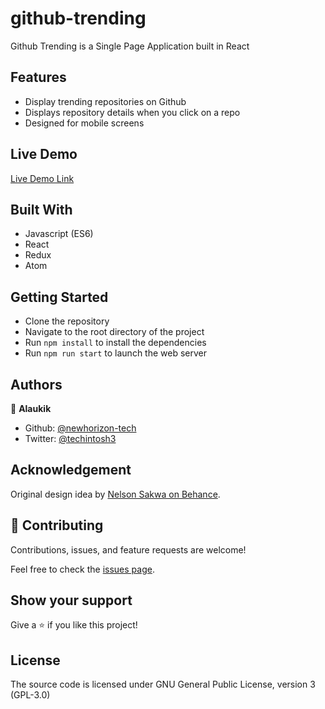 # github-trending

Github Trending is a Single Page Application built in React

## Features

- Display trending repositories on Github
- Displays repository details when you click on a repo
- Designed for mobile screens

## Live Demo

[Live Demo Link](https://github-trending-2022.netlify.app)

## Built With

- Javascript (ES6)
- React
- Redux
- Atom

## Getting Started

- Clone the repository
- Navigate to the root directory of the project
- Run `npm install` to install the dependencies
- Run `npm run start` to launch the web server

## Authors

👤 **Alaukik**

- Github: [@newhorizon-tech](https://github.com/newhorizon-tech)
- Twitter: [@techintosh3](https://twitter.com/techintosh3)


## Acknowledgement

Original design idea by [Nelson Sakwa on Behance](https://www.behance.net/sakwadesignstudio).


## 🤝 Contributing

Contributions, issues, and feature requests are welcome!

Feel free to check the [issues page](https://github.com/newhorizon-tech/github-trending/issues).

## Show your support

Give a ⭐️ if you like this project!

## License

The source code is licensed under GNU General Public License, version 3 (GPL-3.0)
